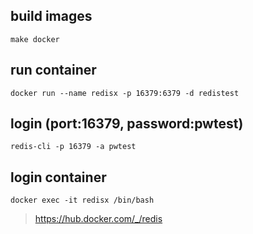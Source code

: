 ## build images

```
make docker
```

## run container

```
docker run --name redisx -p 16379:6379 -d redistest
```

## login (port:16379, password:pwtest)

```
redis-cli -p 16379 -a pwtest
```

## login container

```
docker exec -it redisx /bin/bash
```

> https://hub.docker.com/_/redis
